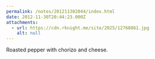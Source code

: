 ```yaml
---
permalink: /notes/201211302044/index.html
date: 2012-11-30T20:44:23.000Z
attachments:
  - url: https://cdn.rknight.me/site/2025/12768861.jpg
    alt: null
---
```


Roasted pepper with chorizo and cheese.
